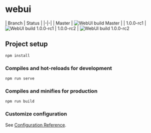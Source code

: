 # webui

| Branch | Status | |-|-| | Master
| ![WebUI build Master](https://github.com/project-alice-assistant/webui/workflows/WebUI%20build/badge.svg?branch=master)
| | 1.0.0-rc1
| ![WebUI build 1.0.0-rc1](https://github.com/project-alice-assistant/webui/workflows/WebUI%20build/badge.svg?branch=1.0.0-rc1)
| 1.0.0-rc2
| ![WebUI build 1.0.0-rc2](https://github.com/project-alice-assistant/webui/workflows/WebUI%20build/badge.svg?branch=1.0.0-rc2)

## Project setup

```
npm install
```

### Compiles and hot-reloads for development

```
npm run serve
```

### Compiles and minifies for production

```
npm run build
```

### Customize configuration

See [Configuration Reference](https://cli.vuejs.org/config/).
